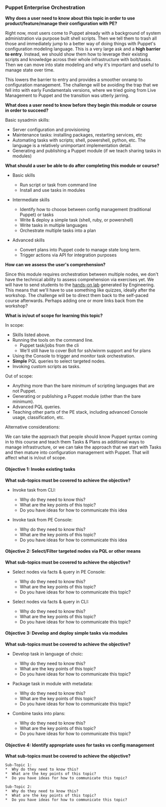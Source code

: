 ### Puppet Enterprise Orchestration

__Why does a user need to know about this topic in order to use product/feature/manage their configuration with PE?__


Right now, most users come to Puppet already with a background of system
administration via purpose built shell scripts. Then we tell them to trash all
those and immediately jump to a better way of doing things with Puppet's
configuration modeling language. This is a very large ask and a **high barrier
to entry**. Instead, we should show them how to leverage their existing scripts
and knowledge across their whole infrastructure with bolt/tasks. Then we can
move into state modeling and why it's important and useful to manage state over
time.

This lowers the barrier to entry and provides a smoother onramp to configuration
management.  The challenge will be avoiding the trap that we fell into with
early Fundamentals versions, where we tried going from Live Management to Puppet
and the transition was utterly jarring.

  
__What does a user need to know before they begin this module or course in order to succeed?__


Basic sysadmin skills:

* Server configuration and provisioning
* Maintenance tasks: installing packages, restarting services, etc
* Automating tasks with scripts; shell, powershell, python, etc. The language is
  a relatively unimportant implementation detail.
* Generating and publishing a Puppet module (if we teach sharing tasks in modules)


__What should a user be able to do after completing this module or course?__

* Basic skills
    * Run script or task from command line
    * Install and use tasks in modules

* Intermediate skills
    * Identify how to choose between config management (traditional Puppet) or tasks
    * Write & deploy a simple task (shell, ruby, or powershell)
    * Write tasks in multiple languages
    * Orchestrate multiple tasks into a plan
    
* Advanced skills
    * Convert plans into Puppet code to manage state long term.
    * Trigger actions via API for integration purposes


__How can we assess the user's comprehension?__


Since this module requires orchestration between multiple nodes, we don't have the
technical ability to assess comprehension via exercises yet. We will have to send
students to the [hands-on lab](https://github.com/puppetlabs/tasks-hands-on-lab)
generated by Engineering. This means that we'll have to use something like
quizzes, ideally after the workshop. The challenge will be to direct them back
to the self-paced course afterwards. Perhaps adding one or more links back from 
the workshop?


__What is in/out of scope for learning this topic?__

In scope:

* Skills listed above.
* Running the tools on the command line.
    * Puppet task/jobs from the cli
    * We'll still have to cover Bolt for ssh/winrm support and for plans
* Using the Console to trigger and monitor task orchestration.
* **Simple** PQL queries to select targeted nodes.
* Invoking custom scripts as tasks.

Out of scope:

* Anything more than the bare minimum of scripting languages that are not Puppet.
* Generating or publishing a Puppet module (other than the bare minimum).
* Advanced PQL queries.
* Teaching other parts of the PE stack, including advanced Console usage,
  classification, etc.


Alternative considerations:

We can take the approach that people should know Puppet syntax coming in to this
course and teach them Tasks & Plans as additional ways to manage infrastructure,
or we can take the approach that we start with Tasks and then mature into configuration
management with Puppet. That will affect what is in/out of scope.


#### Objective 1: Invoke existing tasks

__What sub-topics must be covered to achieve the objective?__


* Invoke task from CLI:
	*  Why do they need to know this?
	*  What are the key points of this topic?
	*  Do you have ideas for how to communicate this idea


* Invoke task from PE Console:
	*  Why do they need to know this?
	*  What are the key points of this topic?
	*  Do you have ideas for how to communicate this idea

#### Objective 2: Select/Filter targeted nodes via PQL or other means

__What sub-topics must be covered to achieve the objective?__


* Select nodes via facts & query in PE Console:
	*  Why do they need to know this?
	*  What are the key points of this topic?
	*  Do you have ideas for how to communicate this topic?

* Select nodes via facts & query in CLI:
	*  Why do they need to know this?
	*  What are the key points of this topic?
	*  Do you have ideas for how to communicate this topic?

#### Objective 3: Develop and deploy simple tasks via modules

__What sub-topics must be covered to achieve the objective?__


* Develop task in language of choic:
	*  Why do they need to know this?
	*  What are the key points of this topic?
	*  Do you have ideas for how to communicate this topic?

* Package task in module with metadata:
	*  Why do they need to know this?
	*  What are the key points of this topic?
	*  Do you have ideas for how to communicate this topic?

* Combine tasks into plans:
	*  Why do they need to know this?
	*  What are the key points of this topic?
	*  Do you have ideas for how to communicate this topic?


#### Objective 4: Identify appropriate uses for tasks vs config management

__What sub-topics must be covered to achieve the objective?__


	Sub-Topic 1:
	*  Why do they need to know this?
	*  What are the key points of this topic?
	*  Do you have ideas for how to communicate this topic?

	Sub-Topic 2:
	*  Why do they need to know this?
	*  What are the key points of this topic?
	*  Do you have ideas for how to communicate this topic?
